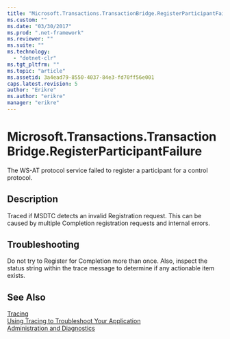 ```yaml
---
title: "Microsoft.Transactions.TransactionBridge.RegisterParticipantFailure | Microsoft Docs"
ms.custom: ""
ms.date: "03/30/2017"
ms.prod: ".net-framework"
ms.reviewer: ""
ms.suite: ""
ms.technology: 
  - "dotnet-clr"
ms.tgt_pltfrm: ""
ms.topic: "article"
ms.assetid: 3a4ead79-8550-4037-84e3-fd70ff56e001
caps.latest.revision: 5
author: "Erikre"
ms.author: "erikre"
manager: "erikre"
---
```

# Microsoft.Transactions.TransactionBridge.RegisterParticipantFailure
The WS-AT protocol service failed to register a participant for a control protocol.  
  
## Description  
 Traced if MSDTC detects an invalid Registration request. This can be caused by  multiple Completion registration requests and internal errors.  
  
## Troubleshooting  
 Do not try to Register for Completion more than once.  Also, inspect the status string within the trace message to determine if any actionable item exists.  
  
## See Also  
 [Tracing](../../../../../docs/framework/wcf/diagnostics/tracing/index.md)   
 [Using Tracing to Troubleshoot Your Application](../../../../../docs/framework/wcf/diagnostics/tracing/using-tracing-to-troubleshoot-your-application.md)   
 [Administration and Diagnostics](../../../../../docs/framework/wcf/diagnostics/index.md)